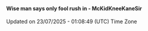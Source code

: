 #### Wise man says only fool rush in - McKidKneeKaneSir
Updated on 23/07/2025 - 01:08:49 (UTC) Time Zone
